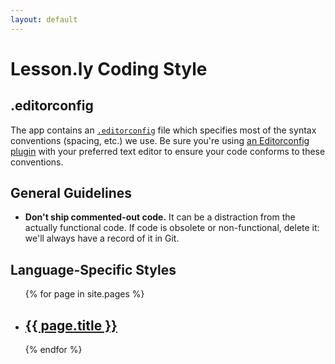 ```yaml
---
layout: default
---
```


# Lesson.ly Coding Style

## .editorconfig

The app contains an [`.editorconfig`](https://github.com/lessonly/lesson.ly/blob/master/.editorconfig) file which specifies most of the syntax conventions (spacing, etc.) we use. Be sure you're using [an Editorconfig plugin](http://editorconfig.org/#download) with your preferred text editor to ensure your code conforms to these conventions.

## General Guidelines

- **Don't ship commented-out code.** It can be a distraction from the actually functional code. If code is obsolete or non-functional, delete it: we'll always have a record of it in Git.

## Language-Specific Styles

<ul class="post-list">
  {% for page in site.pages %}
    <li>
      <h2>
        <a class="post-link" href="{{ page.url | prepend: site.baseurl }}">{{ page.title }}</a>
      </h2>
    </li>
  {% endfor %}
</ul>
